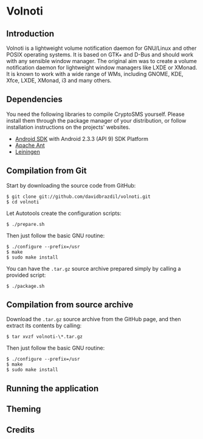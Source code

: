 Volnoti
=========

Introduction
------------

Volnoti is a lightweight volume notification daemon for GNU/Linux and
other POSIX operating systems. It is based on GTK+ and D-Bus and should
work with any sensible window manager. The original aim was to create
a volume notification daemon for lightweight window managers like LXDE 
or XMonad. It is known to work with a wide range of WMs, including 
GNOME, KDE, Xfce, LXDE, XMonad, i3 and many others.

Dependencies
------------

You need the following libraries to compile CryptoSMS yourself. Please 
install them through the package manager of your distribution, or follow
installation instructions on the projects' websites.

 - [Android SDK](http://developer.android.com) 
   with Android 2.3.3 (API 9) SDK Platform
 - [Apache Ant](http://ant.apache.org/)
 - [Leiningen](https://github.com/technomancy/leiningen)

Compilation from Git
--------------------

Start by downloading the source code from GitHub:

    $ git clone git://github.com/davidbrazdil/volnoti.git
    $ cd volnoti

Let Autotools create the configuration scripts:

    $ ./prepare.sh
    
Then just follow the basic GNU routine:

    $ ./configure --prefix=/usr
    $ make
    $ sudo make install
    
You can have the `.tar.gz` source archive prepared simply by calling 
a provided script:

    $ ./package.sh

Compilation from source archive
-------------------------------

Download the `.tar.gz` source archive from the GitHub page, and then
extract its contents by calling:

    $ tar xvzf volnoti-\*.tar.gz

Then just follow the basic GNU routine:

    $ ./configure --prefix=/usr
    $ make
    $ sudo make install

Running the application
-----------------------

Theming
-------

Credits
-------

